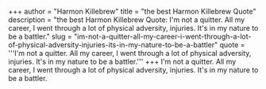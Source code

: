 +++
author = "Harmon Killebrew"
title = "the best Harmon Killebrew Quote"
description = "the best Harmon Killebrew Quote: I'm not a quitter. All my career, I went through a lot of physical adversity, injuries. It's in my nature to be a battler."
slug = "im-not-a-quitter-all-my-career-i-went-through-a-lot-of-physical-adversity-injuries-its-in-my-nature-to-be-a-battler"
quote = '''I'm not a quitter. All my career, I went through a lot of physical adversity, injuries. It's in my nature to be a battler.'''
+++
I'm not a quitter. All my career, I went through a lot of physical adversity, injuries. It's in my nature to be a battler.

